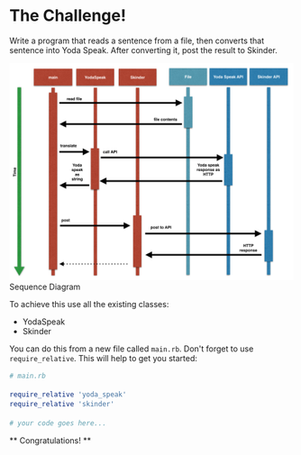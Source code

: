 # The Challenge! 

Write a program that reads a sentence from a file, then converts that sentence into Yoda Speak. After converting it, post the result to Skinder. 

<img src="images/full_system_1.png" alt="full system" >   
Sequence Diagram

To achieve this use all the existing classes:
* YodaSpeak
* Skinder

You can do this from a new file called `main.rb`. Don't forget to use `require_relative`. This will help to get you started:

```ruby
# main.rb

require_relative 'yoda_speak'
require_relative 'skinder'

# your code goes here...

```

** Congratulations! **
